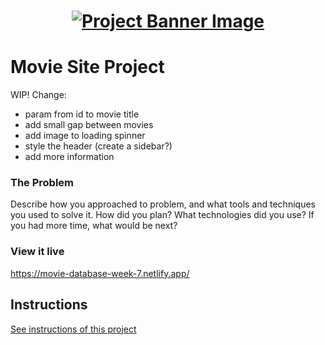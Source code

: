 <h1 align="center">
  <a href="">
    <img src="/src/assets/movies.svg" alt="Project Banner Image">
  </a>
</h1>

# Movie Site Project

WIP!
Change:

- param from id to movie title
- add small gap between movies
- add image to loading spinner
- style the header (create a sidebar?)
- add more information

### The Problem

Describe how you approached to problem, and what tools and techniques you used to solve it. How did you plan? What technologies did you use? If you had more time, what would be next?

### View it live

https://movie-database-week-7.netlify.app/

## Instructions

<a href="instructions.md">
   See instructions of this project
  </a>

